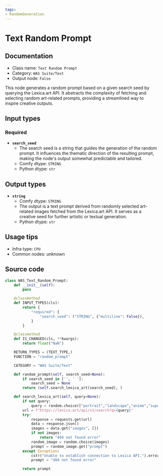 ```yaml
---
tags:
- RandomGeneration
---
```


# Text Random Prompt
## Documentation
- Class name: `Text Random Prompt`
- Category: `WAS Suite/Text`
- Output node: `False`

This node generates a random prompt based on a given search seed by querying the Lexica.art API. It abstracts the complexity of fetching and selecting random art-related prompts, providing a streamlined way to inspire creative outputs.
## Input types
### Required
- **`search_seed`**
    - The search seed is a string that guides the generation of the random prompt. It influences the thematic direction of the resulting prompt, making the node's output somewhat predictable and tailored.
    - Comfy dtype: `STRING`
    - Python dtype: `str`
## Output types
- **`string`**
    - Comfy dtype: `STRING`
    - The output is a text prompt derived from randomly selected art-related images fetched from the Lexica.art API. It serves as a creative seed for further artistic or textual generation.
    - Python dtype: `str`
## Usage tips
- Infra type: `CPU`
- Common nodes: unknown


## Source code
```python
class WAS_Text_Random_Prompt:
    def __init__(self):
        pass

    @classmethod
    def INPUT_TYPES(cls):
        return {
            "required": {
                "search_seed": ("STRING", {"multiline": False}),
            }
        }

    @classmethod
    def IS_CHANGED(cls, **kwargs):
        return float("NaN")

    RETURN_TYPES = (TEXT_TYPE,)
    FUNCTION = "random_prompt"

    CATEGORY = "WAS Suite/Text"

    def random_prompt(self, search_seed=None):
        if search_seed in ['', ' ']:
            search_seed = None
        return (self.search_lexica_art(search_seed), )

    def search_lexica_art(self, query=None):
        if not query:
            query = random.choice(["portrait","landscape","anime","superhero","animal","nature","scenery"])
        url = f"https://lexica.art/api/v1/search?q={query}"
        try:
            response = requests.get(url)
            data = response.json()
            images = data.get("images", [])
            if not images:
                return "404 not found error"
            random_image = random.choice(images)
            prompt = random_image.get("prompt")
        except Exception:
            cstr("Unable to establish connection to Lexica API.").error.print()
            prompt = "404 not found error"

        return prompt

```
